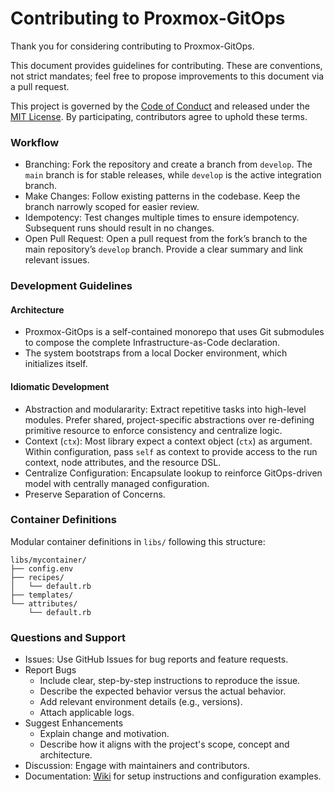 # Contributing to Proxmox-GitOps

Thank you for considering contributing to Proxmox-GitOps.

This document provides guidelines for contributing. These are conventions, not strict mandates; feel free to propose improvements to this document via a pull request.

This project is governed by the [Code of Conduct](.github/CODE_OF_CONDUCT.md) and released under the [MIT License](LICENSE). By participating, contributors agree to uphold these terms.

### Workflow
- Branching: Fork the repository and create a branch from `develop`. The `main` branch is for stable releases, while `develop` is the active integration branch.
- Make Changes: Follow existing patterns in the codebase. Keep the branch narrowly scoped for easier review.
- Idempotency: Test changes multiple times to ensure idempotency. Subsequent runs should result in no changes.
- Open Pull Request: Open a pull request from the fork’s branch to the main repository’s `develop` branch. Provide a clear summary and link relevant issues.

### Development Guidelines

#### Architecture
- Proxmox-GitOps is a self-contained monorepo that uses Git submodules to compose the complete Infrastructure-as-Code declaration.
- The system bootstraps from a local Docker environment, which initializes itself.

#### Idiomatic Development
- Abstraction and modulararity: Extract repetitive tasks into high-level modules. Prefer shared, project-specific abstractions over re-defining primitive resource to enforce consistency and centralize logic.
- Context (`ctx`): Most library expect a context object (`ctx`) as argument. Within configuration, pass `self` as context to provide access to the run context, node attributes, and the resource DSL.
- Centralize Configuration: Encapsulate lookup to reinforce GitOps-driven model with centrally managed configuration.
- Preserve Separation of Concerns. 

### Container Definitions
Modular container definitions in `libs/` following this structure: 

```
libs/mycontainer/
├── config.env
├── recipes/
│   └── default.rb
├── templates/
└── attributes/
    └── default.rb
```

### Questions and Support
- Issues: Use GitHub Issues for bug reports and feature requests. 
- Report Bugs
  - Include clear, step-by-step instructions to reproduce the issue.
  - Describe the expected behavior versus the actual behavior.
  - Add relevant environment details (e.g., versions).
  - Attach applicable logs.
- Suggest Enhancements
  - Explain change and motivation. 
  - Describe how it aligns with the project's scope, concept and architecture.
- Discussion: Engage with maintainers and contributors.
- Documentation: [Wiki](https://github.com/stevius10/Proxmox-GitOps/wiki) for setup instructions and configuration examples.
